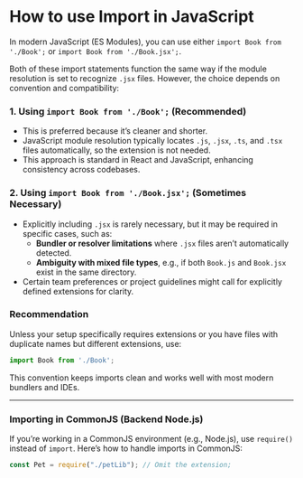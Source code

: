 
# How to use Import in JavaScript

In modern JavaScript (ES Modules), you can use either `import Book from './Book';` or `import Book from './Book.jsx';`.

Both of these import statements function the same way if the module resolution is set to recognize `.jsx` files. However, the choice depends on convention and compatibility:

### 1. **Using `import Book from './Book';` (Recommended)**
   - This is preferred because it’s cleaner and shorter.
   - JavaScript module resolution typically locates `.js`, `.jsx`, `.ts`, and `.tsx` files automatically, so the extension is not needed.
   - This approach is standard in React and JavaScript, enhancing consistency across codebases.

### 2. **Using `import Book from './Book.jsx';` (Sometimes Necessary)**
   - Explicitly including `.jsx` is rarely necessary, but it may be required in specific cases, such as:
     - **Bundler or resolver limitations** where `.jsx` files aren’t automatically detected.
     - **Ambiguity with mixed file types**, e.g., if both `Book.js` and `Book.jsx` exist in the same directory.
   - Certain team preferences or project guidelines might call for explicitly defined extensions for clarity.

### **Recommendation**

Unless your setup specifically requires extensions or you have files with duplicate names but different extensions, use:

```javascript
import Book from './Book';
```

This convention keeps imports clean and works well with most modern bundlers and IDEs.

---

### Importing in CommonJS (Backend Node.js)

If you’re working in a CommonJS environment (e.g., Node.js), use `require()` instead of `import`. Here’s how to handle imports in CommonJS:

```javascript
const Pet = require("./petLib"); // Omit the extension; 
```

